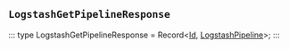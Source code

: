 ## `LogstashGetPipelineResponse`
:::
type LogstashGetPipelineResponse = Record<[Id](./Id.md), [LogstashPipeline](./LogstashPipeline.md)>;
:::
